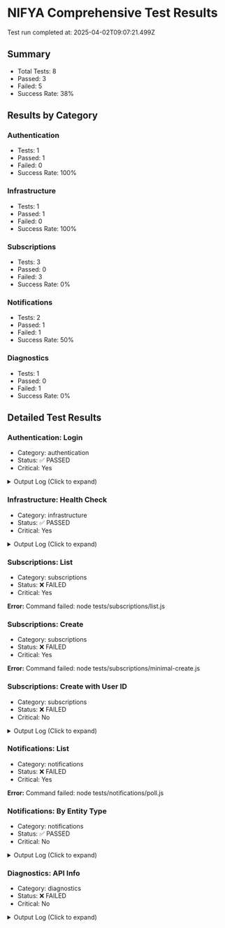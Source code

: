# NIFYA Comprehensive Test Results

Test run completed at: 2025-04-02T09:07:21.499Z

## Summary

- Total Tests: 8
- Passed: 3
- Failed: 5
- Success Rate: 38%

## Results by Category

### Authentication

- Tests: 1
- Passed: 1
- Failed: 0
- Success Rate: 100%

### Infrastructure

- Tests: 1
- Passed: 1
- Failed: 0
- Success Rate: 100%

### Subscriptions

- Tests: 3
- Passed: 0
- Failed: 3
- Success Rate: 0%

### Notifications

- Tests: 2
- Passed: 1
- Failed: 1
- Success Rate: 50%

### Diagnostics

- Tests: 1
- Passed: 0
- Failed: 1
- Success Rate: 0%

## Detailed Test Results

### Authentication: Login

- Category: authentication
- Status: ✅ PASSED
- Critical: Yes

<details><summary>Output Log (Click to expand)</summary>

```
[36m[2025-04-02T09:07:21.548Z] [INFO] Starting test login...[0m
[32m[2025-04-02T09:07:21.913Z] [SUCCESS] Authentication successful! Token saved (first 10 chars): eyJhbGciOi...[0m
[36m[2025-04-02T09:07:21.917Z] [INFO] Test login completed successfully[0m
```

</details>

### Infrastructure: Health Check

- Category: infrastructure
- Status: ✅ PASSED
- Critical: Yes

<details><summary>Output Log (Click to expand)</summary>

```
[36m[2025-04-02T09:07:21.962Z] [INFO] Starting health check test[0m
[32m[2025-04-02T09:07:22.318Z] [SUCCESS] Health check successful:
[32m[2025-04-02T09:07:22.324Z] [SUCCESS] Database connection verified[0m
[36m[2025-04-02T09:07:22.335Z] [INFO] Health check test completed successfully[0m
```

</details>

### Subscriptions: List

- Category: subscriptions
- Status: ❌ FAILED
- Critical: Yes

**Error:** Command failed: node tests/subscriptions/list.js

### Subscriptions: Create

- Category: subscriptions
- Status: ❌ FAILED
- Critical: Yes

**Error:** Command failed: node tests/subscriptions/minimal-create.js

### Subscriptions: Create with User ID

- Category: subscriptions
- Status: ❌ FAILED
- Critical: No

<details><summary>Output Log (Click to expand)</summary>

```
[36m[2025-04-02T09:07:22.949Z] [INFO] Starting subscription creation with explicit user_id test[0m
[36m[2025-04-02T09:07:22.953Z] [INFO] Creating subscription with user_id: backend-415554190254.us-central1.run.app/api/v1/subscriptions
[31m[2025-04-02T09:07:23.244Z] [ERROR] Subscription creation failed with status code 500
[31m[2025-04-02T09:07:23.248Z] [ERROR] Test user-id-create-subscription: FAILED
[32m[2025-04-02T09:07:23.250Z] [SUCCESS] Subscription creation with user_id test completed[0m
```

</details>

### Notifications: List

- Category: notifications
- Status: ❌ FAILED
- Critical: Yes

**Error:** Command failed: node tests/notifications/poll.js

### Notifications: By Entity Type

- Category: notifications
- Status: ✅ PASSED
- Critical: No

<details><summary>Output Log (Click to expand)</summary>

```
[36m[2025-04-02T09:08:10.406Z] [INFO] Starting notifications by entity test[0m
[36m[2025-04-02T09:08:10.410Z] [INFO] Testing notifications for entity type: subscription, with entityId param[0m
[33m[2025-04-02T09:08:10.704Z] [WARN] Received 200 status but data is not in expected format[0m
[32m[2025-04-02T09:08:10.706Z] [SUCCESS] Test notifications-by-entity: PASSED but with unexpected format
[32m[2025-04-02T09:08:10.709Z] [SUCCESS] Notifications by entity test completed[0m
```

</details>

### Diagnostics: API Info

- Category: diagnostics
- Status: ❌ FAILED
- Critical: No

<details><summary>Output Log (Click to expand)</summary>

```
[36m[2025-04-02T09:08:10.750Z] [INFO] Starting database diagnostic test[0m
[36m[2025-04-02T09:08:10.754Z] [INFO] Testing endpoint: /health[0m
[32m[2025-04-02T09:08:10.963Z] [SUCCESS] Endpoint /health returned success: {
[36m[2025-04-02T09:08:10.973Z] [INFO] Testing endpoint: /api/diagnostics[0m
[32m[2025-04-02T09:08:11.118Z] [SUCCESS] Endpoint /api/diagnostics returned success: {
[36m[2025-04-02T09:08:11.122Z] [INFO] Testing endpoint: /api/diagnostics/db-status[0m
[31m[2025-04-02T09:08:11.274Z] [ERROR] Endpoint /api/diagnostics/db-status failed with status 500: {
[36m[2025-04-02T09:08:11.275Z] [INFO] Testing endpoint: /api/diagnostics/db-tables[0m
[32m[2025-04-02T09:08:11.418Z] [SUCCESS] Endpoint /api/diagnostics/db-tables returned success: {
[32m[2025-04-02T09:08:11.419Z] [SUCCESS] Database diagnostic test completed[0m
```

</details>

